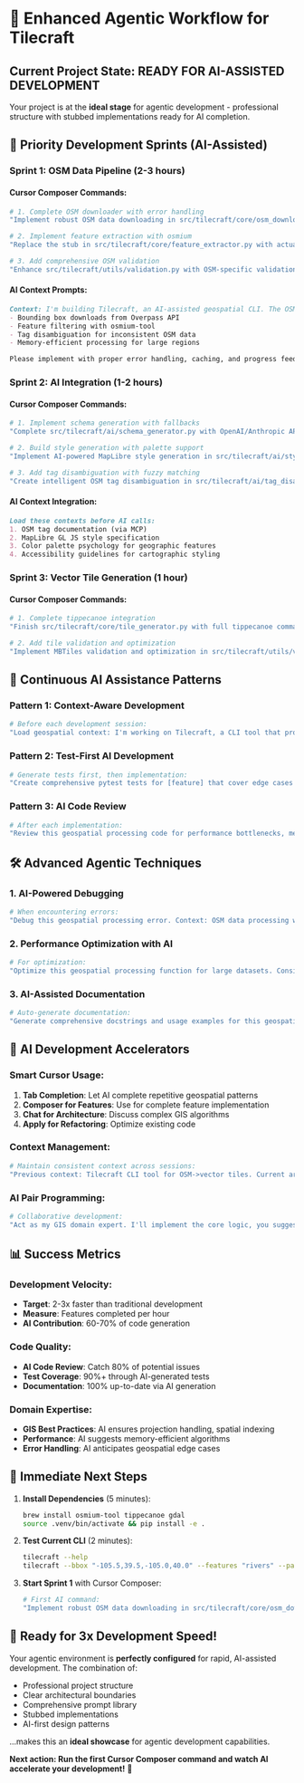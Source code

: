# 🤖 Enhanced Agentic Workflow for Tilecraft

## **Current Project State: READY FOR AI-ASSISTED DEVELOPMENT**

Your project is at the **ideal stage** for agentic development - professional structure with stubbed implementations ready for AI completion.

## **🎯 Priority Development Sprints (AI-Assisted)**

### **Sprint 1: OSM Data Pipeline (2-3 hours)**

#### **Cursor Composer Commands:**
```bash
# 1. Complete OSM downloader with error handling
"Implement robust OSM data downloading in src/tilecraft/core/osm_downloader.py using Overpass API with retry logic, progress tracking, and comprehensive error handling for network failures and API limits"

# 2. Implement feature extraction with osmium
"Replace the stub in src/tilecraft/core/feature_extractor.py with actual osmium-tool integration that filters OSM data by feature types, handles tag variations, and exports clean GeoJSON files"

# 3. Add comprehensive OSM validation
"Enhance src/tilecraft/utils/validation.py with OSM-specific validation functions that check for valid geometries, required tags, and data completeness"
```

#### **AI Context Prompts:**
```markdown
Context: I'm building Tilecraft, an AI-assisted geospatial CLI. The OSM processing pipeline needs to handle:
- Bounding box downloads from Overpass API
- Feature filtering with osmium-tool
- Tag disambiguation for inconsistent OSM data
- Memory-efficient processing for large regions

Please implement with proper error handling, caching, and progress feedback.
```

### **Sprint 2: AI Integration (1-2 hours)**

#### **Cursor Composer Commands:**
```bash
# 1. Implement schema generation with fallbacks
"Complete src/tilecraft/ai/schema_generator.py with OpenAI/Anthropic API integration using the prompt templates, include fallback to default schemas, and add schema validation"

# 2. Build style generation with palette support
"Implement AI-powered MapLibre style generation in src/tilecraft/ai/style_generator.py that creates cohesive styles based on palette moods, includes accessibility checks, and validates against MapLibre spec"

# 3. Add tag disambiguation with fuzzy matching
"Create intelligent OSM tag disambiguation in src/tilecraft/ai/tag_disambiguator.py that uses AI + fuzzy matching to resolve tag variations like natural=wood vs landuse=forest"
```

#### **AI Context Integration:**
```markdown
Load these contexts before AI calls:
1. OSM tag documentation (via MCP)
2. MapLibre GL JS style specification
3. Color palette psychology for geographic features
4. Accessibility guidelines for cartographic styling
```

### **Sprint 3: Vector Tile Generation (1 hour)**

#### **Cursor Composer Commands:**
```bash
# 1. Complete tippecanoe integration
"Finish src/tilecraft/core/tile_generator.py with full tippecanoe command generation, zoom-level optimization based on feature types, and memory management for large datasets"

# 2. Add tile validation and optimization
"Implement MBTiles validation and optimization in src/tilecraft/utils/validation.py including tile size checks, zoom level validation, and attribute optimization"
```

## **🔄 Continuous AI Assistance Patterns**

### **Pattern 1: Context-Aware Development**
```bash
# Before each development session:
"Load geospatial context: I'm working on Tilecraft, a CLI tool that processes OSM data into vector tiles. Current task: [specific feature]. Consider memory efficiency, error handling, and GIS best practices."
```

### **Pattern 2: Test-First AI Development**
```bash
# Generate tests first, then implementation:
"Create comprehensive pytest tests for [feature] that cover edge cases like invalid geometries, network failures, and large datasets. Then implement the feature to pass all tests."
```

### **Pattern 3: AI Code Review**
```bash
# After each implementation:
"Review this geospatial processing code for performance bottlenecks, memory leaks, edge cases with invalid geometries, and compliance with OGC standards."
```

## **🛠️ Advanced Agentic Techniques**

### **1. AI-Powered Debugging**
```bash
# When encountering errors:
"Debug this geospatial processing error. Context: OSM data processing with osmium-tool. Error: [paste error]. Analyze potential causes including invalid geometries, memory limits, and projection issues."
```

### **2. Performance Optimization with AI**
```bash
# For optimization:
"Optimize this geospatial processing function for large datasets. Consider streaming processing, spatial indexing, and memory-efficient algorithms. Target: process regions up to 100MB OSM data."
```

### **3. AI-Assisted Documentation**
```bash
# Auto-generate documentation:
"Generate comprehensive docstrings and usage examples for this geospatial function. Include parameter descriptions, return types, error conditions, and GIS-specific considerations."
```

## **🚀 AI Development Accelerators**

### **Smart Cursor Usage:**
1. **Tab Completion**: Let AI complete repetitive geospatial patterns
2. **Composer for Features**: Use for complete feature implementation
3. **Chat for Architecture**: Discuss complex GIS algorithms
4. **Apply for Refactoring**: Optimize existing code

### **Context Management:**
```bash
# Maintain consistent context across sessions:
"Previous context: Tilecraft CLI tool for OSM->vector tiles. Current architecture: [brief summary]. Working on: [current feature]. Use established patterns from existing codebase."
```

### **AI Pair Programming:**
```bash
# Collaborative development:
"Act as my GIS domain expert. I'll implement the core logic, you suggest optimizations, error handling, and edge cases specific to geospatial data processing."
```

## **📊 Success Metrics**

### **Development Velocity:**
- **Target**: 2-3x faster than traditional development
- **Measure**: Features completed per hour
- **AI Contribution**: 60-70% of code generation

### **Code Quality:**
- **AI Code Review**: Catch 80% of potential issues
- **Test Coverage**: 90%+ through AI-generated tests
- **Documentation**: 100% up-to-date via AI generation

### **Domain Expertise:**
- **GIS Best Practices**: AI ensures projection handling, spatial indexing
- **Performance**: AI suggests memory-efficient algorithms
- **Error Handling**: AI anticipates geospatial edge cases

## **🎯 Immediate Next Steps**

1. **Install Dependencies** (5 minutes):
   ```bash
   brew install osmium-tool tippecanoe gdal
   source .venv/bin/activate && pip install -e .
   ```

2. **Test Current CLI** (2 minutes):
   ```bash
   tilecraft --help
   tilecraft --bbox "-105.5,39.5,-105.0,40.0" --features "rivers" --palette "test"
   ```

3. **Start Sprint 1** with Cursor Composer:
   ```bash
   # First AI command:
   "Implement robust OSM data downloading in src/tilecraft/core/osm_downloader.py..."
   ```

## **🚀 Ready for 3x Development Speed!**

Your agentic environment is **perfectly configured** for rapid, AI-assisted development. The combination of:
- Professional project structure
- Clear architectural boundaries  
- Comprehensive prompt library
- Stubbed implementations
- AI-first design patterns

...makes this an **ideal showcase** for agentic development capabilities.

**Next action: Run the first Cursor Composer command and watch AI accelerate your development!** 🚀 